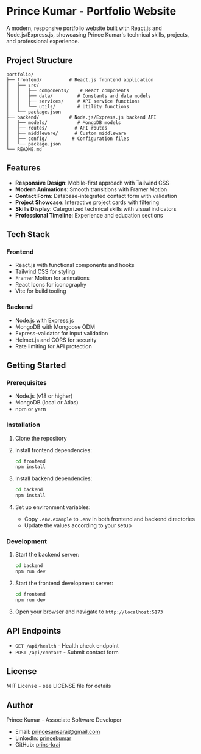 # Prince Kumar - Portfolio Website

A modern, responsive portfolio website built with React.js and Node.js/Express.js, showcasing Prince Kumar's technical skills, projects, and professional experience.

## Project Structure

```
portfolio/
├── frontend/          # React.js frontend application
│   ├── src/
│   │   ├── components/    # React components
│   │   ├── data/         # Constants and data models
│   │   ├── services/     # API service functions
│   │   └── utils/        # Utility functions
│   └── package.json
├── backend/           # Node.js/Express.js backend API
│   ├── models/           # MongoDB models
│   ├── routes/          # API routes
│   ├── middleware/      # Custom middleware
│   ├── config/         # Configuration files
│   └── package.json
└── README.md
```

## Features

- **Responsive Design**: Mobile-first approach with Tailwind CSS
- **Modern Animations**: Smooth transitions with Framer Motion
- **Contact Form**: Database-integrated contact form with validation
- **Project Showcase**: Interactive project cards with filtering
- **Skills Display**: Categorized technical skills with visual indicators
- **Professional Timeline**: Experience and education sections

## Tech Stack

### Frontend
- React.js with functional components and hooks
- Tailwind CSS for styling
- Framer Motion for animations
- React Icons for iconography
- Vite for build tooling

### Backend
- Node.js with Express.js
- MongoDB with Mongoose ODM
- Express-validator for input validation
- Helmet.js and CORS for security
- Rate limiting for API protection

## Getting Started

### Prerequisites
- Node.js (v18 or higher)
- MongoDB (local or Atlas)
- npm or yarn

### Installation

1. Clone the repository
2. Install frontend dependencies:
   ```bash
   cd frontend
   npm install
   ```

3. Install backend dependencies:
   ```bash
   cd backend
   npm install
   ```

4. Set up environment variables:
   - Copy `.env.example` to `.env` in both frontend and backend directories
   - Update the values according to your setup

### Development

1. Start the backend server:
   ```bash
   cd backend
   npm run dev
   ```

2. Start the frontend development server:
   ```bash
   cd frontend
   npm run dev
   ```

3. Open your browser and navigate to `http://localhost:5173`

## API Endpoints

- `GET /api/health` - Health check endpoint
- `POST /api/contact` - Submit contact form

## License

MIT License - see LICENSE file for details

## Author

Prince Kumar - Associate Software Developer
- Email: princesansaraj@gmail.com
- LinkedIn: [princekumar](https://linkedin.com/in/princekumar)
- GitHub: [prins-krai](https://github.com/prins-krai)